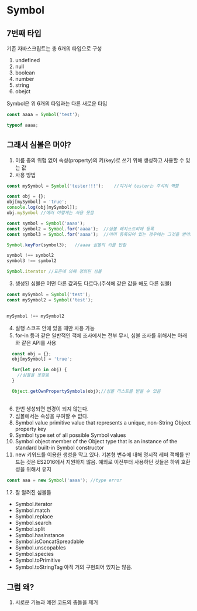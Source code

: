 # Symbol

## 7번째 타입

기존 자바스크립트는 총 6개의 타입으로 구성

1. undefined
2. null
3. boolean
4. number
5. string
6. obejct

Symbol은 위 6개의 타입과는 다른 새로운 타입
``` javascript
const aaaa = Symbol('test');

typeof aaaa;

```

## 그래서 심볼은 머야?

1. 이름 충의 위험 없이 속성(property)의 키(key)로 쓰기 위해 생성하고 사용할 수 있는 값
2. 사용 방법
  ```javascript
  const mySymbol = Symbol('tester!!!');    //여기서 tester는 주석의 역할
  
  const obj = {};
  obj[mySymbol] = 'true';
  console.log(obj[mySymbol]);
  obj.mySymbol //에러 이렇게는 사용 못함

  const symbol = Symbol('aaaa');
  const symbol2 = Symbol.for('aaaa');  //심볼 레지스트리에 등록
  const symbol3 = Symbol.for('aaaa');  //이미 등록되어 있는 경우에는 그것을 받아와서 사용
  
  Symbol.keyFor(symbol3);	//aaaa 심볼의 키를 반환

  symbol !== symbol2
  symbol3 !== symbol2

  Symbol.iterator //표준에 의해 정의된 심볼

  ```
3. 생성된 심볼은 어떤 다른 값과도 다르다.(주석에 같은 값을 해도 다른 심볼)
  ```javascript
  const mySymbol = Symbol('test');
  const mySymbol2 = Symbol('test');
	

  mySymbol !== mySymbol2

  ```
4. 실행 스코프 안에 있을 때만 사용 가능
5. for-in 등과 같은 일반적인 객체 조사에서는 전부 무시, 심볼 조사를 위해서는 아래와 같은 API를 사용
```javascript
  const obj = {};
  obj[mySymbol] = 'true';

  for(let pro in obj) {
    //심볼을 못찾음
  }

  Object.getOwnPropertySymbols(obj);//심볼 리스트를 받을 수 있음
   
```
6. 한번 생성되면 변경이 되지 않는다.
7. 심볼에서는 속성을 부여할 수 없다.
8. Symbol value
  primitive value that represents a unique, non-String Object property key
9. Symbol type
  set of all possible Symbol values
10. Symbol object
  member of the Object type that is an instance of the standard built-in Symbol constructor
11. new 키워드를 이용한 생성을 막고 있다. 기본형 변수에 대해 명시적 레퍼 객체를 만드는 것은 ES2016에서 지원하지 않음. 예외로 이전부터 사용하던 것들은 하위 호환성을 위해서 유지
```javascript
const aaa = new Symbol('aaaa'); //type error
```
12. 잘 알려진 심볼들
  * Symbol.iterator
  * Symbol.match
  * Symbol.replace
  * Symbol.search
  * Symbol.split
  * Symbol.hasInstance
  * Symbol.isConcatSpreadable
  * Symbol.unscopables
  * Symbol.species
  * Symbol.toPrimitive
  * Symbol.toStringTag
  아직 거의 구현되어 있지는 않음.
  
## 그럼 왜?

1. 시로운 기능과 예전 코드의 충돌을 제거



